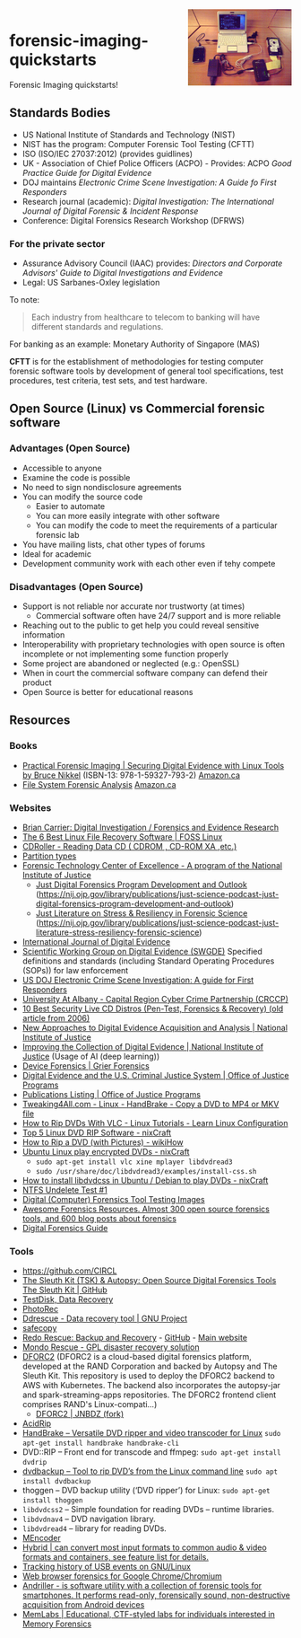 <img src="assets/basic-forensics-imaging-kit.png" alt="Basic Forensics Imaging Kit" style="width: 185px;" align="right">

# forensic-imaging-quickstarts
Forensic Imaging quickstarts!

## Standards Bodies
- US National Institute of Standards and Technology (NIST)
- NIST has the program: Computer Forensic Tool Testing (CFTT)
- ISO (ISO/IEC 27037:2012) (provides guidlines)
- UK - Association of Chief Police Officers (ACPO) - Provides: ACPO *Good Practice Guide for Digital Evidence*
- DOJ maintains *Electronic Crime Scene Investigation: A Guide fo First Responders*
- Research journal (academic): *Digital Investigation: The International Journal of Digital Forensic & Incident Response*
- Conference: Digital Forensics Research Workshop (DFRWS)

### For the private sector
- Assurance Advisory Council (IAAC) provides: *Directors and Corporate Advisors' Guide to Digital Investigations and Evidence*
- Legal: US Sarbanes-Oxley legislation

To note:
> Each industry from healthcare to telecom to banking will have different standards and regulations.

For banking as an example: Monetary Authority of Singapore (MAS)

**CFTT** is for the establishment of methodologies for testing computer forensic software tools by development of general tool specifications, test procedures, test criteria, test sets, and test hardware.

## Open Source (Linux) vs Commercial forensic software
### Advantages (Open Source)
- Accessible to anyone
- Examine the code is possible
- No need to sign nondisclosure agreements
- You can modify the source code
    - Easier to automate
    - You can more easily integrate with other software
    - You can modify the code to meet the requirements of a particular forensic lab
- You have mailing lists, chat other types of forums
- Ideal for academic
- Development community work with each other even if tehy compete
### Disadvantages (Open Source)
- Support is not reliable nor accurate nor trustworty (at times)
    - Commercial software often have 24/7 support and is more reliable
- Reaching out to the public to get help you could reveal sensitive information
- Interoperability with proprietary technologies with open source is often incomplete or not implementing some function properly
- Some project are abandoned or neglected (e.g.: OpenSSL)
- When in court the commercial software company can defend their product
- Open Source is better for educational reasons

## Resources
### Books
- [Practical Forensic Imaging | Securing Digital Evidence with Linux Tools
by Bruce Nikkel](https://nostarch.com/forensicimaging) (ISBN-13: 978-1-59327-793-2) [Amazon.ca](https://www.amazon.ca/Practical-Forensic-Imaging-Securing-Evidence/dp/1593277938/ref=sr_1_1?crid=77TB014JA0DR&keywords=Practical+Forensic+Imaging&qid=1653000842&sprefix=practical+forensic+imaging+%2Caps%2C203&sr=8-1)
- [File System Forensic Analysis](https://digital-evidence.org/fsfa/) [Amazon.ca](https://www.amazon.ca/System-Forensic-Analysis-Brian-Carrier/dp/0321268172/)
### Websites
- [Brian Carrier: Digital Investigation / Forensics and  Evidence Research](https://digital-evidence.org/)
- [The 6 Best Linux File Recovery Software | FOSS Linux](https://www.fosslinux.com/41727/the-6-best-linux-file-recovery-software.htm)
- [CDRoller - Reading Data CD ( CDROM , CD-ROM XA ,etc.)](https://www.cdroller.com/htm/readdata.html)
- [Partition types](https://www.win.tue.nl/~aeb/partitions/partition_types.html)
- [Forensic Technology Center of Excellence - A program of the National Institute of Justice](https://forensiccoe.org/)
    - [Just Digital Forensics Program Development and Outlook](https://forensiccoe.org/podcast-2022fepac-ep3/) (https://nij.ojp.gov/library/publications/just-science-podcast-just-digital-forensics-program-development-and-outlook)
    - [Just Literature on Stress & Resiliency in Forensic Science](https://forensiccoe.org/2021-workforce-resiliency-ep4/) (https://nij.ojp.gov/library/publications/just-science-podcast-just-literature-stress-resiliency-forensic-science)
- [International Journal of Digital Evidence](https://dblp.org/db/journals/ijde/index.html)
- [Scientific Working Group on Digital Evidence (SWGDE)](https://www.swgde.org/) Specified definitions and standards (including Standard Operating Procedures (SOPs)) for law enforcement
- [US DOJ Electronic Crime Scene Investigation: A guide for First Responders](https://www.ojp.gov/pdffiles1/nij/219941.pdf)
- [University At Albany - Capital Region Cyber Crime Partnership (CRCCP)](https://www.albany.edu/crccp/resources.html)
- [10 Best Security Live CD Distros (Pen-Test, Forensics & Recovery) (old article from 2006)](https://www.darknet.org.uk/2006/03/10-best-security-live-cd-distros-pen-test-forensics-recovery/)
- [New Approaches to Digital Evidence Acquisition and Analysis | National Institute of Justice](https://nij.ojp.gov/topics/articles/new-approaches-digital-evidence-acquisition-and-analysis)
- [Improving the Collection of Digital Evidence | National Institute of Justice](https://nij.ojp.gov/topics/articles/improving-collection-digital-evidence) (Usage of AI (deep learning))
- [Device Forensics | Grier Forensics](https://www.grierforensics.com/capabilities/device-forensics/)
- [Digital Evidence and the U.S. Criminal Justice System | Office of Justice Programs](https://www.ojp.gov/pdffiles1/nij/grants/248770.pdf)
- [Publications Listing | Office of Justice Programs](https://nij.ojp.gov/library/publications/list?subtopic=5741)
- [Tweaking4All.com - Linux - HandBrake - Copy a DVD to MP4 or MKV file](https://www.tweaking4all.com/video/rip-dvd-blu-ray/linux-handbrake-copy-a-dvd-to-mp4-or-mkv-file/)
- [How to Rip DVDs With VLC - Linux Tutorials - Learn Linux Configuration](https://linuxconfig.org/how-to-rip-dvds-with-vlc)
- [Top 5 Linux DVD RIP Software - nixCraft](https://www.cyberciti.biz/tips/linux-dvd-ripper-software.html)
- [How to Rip a DVD (with Pictures) - wikiHow](https://www.wikihow.com/Rip-a-DVD)
- [Ubuntu Linux play encrypted DVDs - nixCraft](https://www.cyberciti.biz/faq/howto-ubuntu-linux-playback-dvd/)
    - `sudo apt-get install vlc xine mplayer libdvdread3`
    - `sudo /usr/share/doc/libdvdread3/examples/install-css.sh`
- [How to install libdvdcss in Ubuntu / Debian to play DVDs - nixCraft](https://www.cyberciti.biz/faq/installing-plugins-codecs-libdvdcss-in-debian-ubuntu-linux/)
- [NTFS Undelete Test #1](http://dftt.sourceforge.net/test7/)
- [Digital (Computer) Forensics Tool Testing Images](http://dftt.sourceforge.net/)
- [Awesome Forensics Resources. Almost 300 open source forensics tools, and 600 blog posts about forensics](https://github.com/alphaSeclab/awesome-forensics)
- [Digital Forensics Guide](https://github.com/mikeroyal/Digital-Forensics-Guide)
### Tools
- https://github.com/CIRCL
- [The Sleuth Kit (TSK) & Autopsy: Open Source Digital Forensics Tools](http://www.sleuthkit.org/) [The Sleuth Kit | GitHub](https://github.com/sleuthkit)
- [TestDisk, Data Recovery](https://www.cgsecurity.org/wiki/TestDisk)
- [PhotoRec](https://www.cgsecurity.org/wiki/PhotoRec)
- [Ddrescue - Data recovery tool | GNU Project](https://www.gnu.org/software/ddrescue/)
- [safecopy](http://safecopy.sourceforge.net/)
- [Redo Rescue: Backup and Recovery](https://sourceforge.net/projects/redobackup/) - [GitHub](https://github.com/redorescue/redorescue) - [Main website](http://redorescue.com/)
- [Mondo Rescue - GPL disaster recovery solution](http://www.mondorescue.org/)
- [DFORC2](https://github.com/RANDCorporation/DFORC2) (DFORC2 is a cloud-based digital forensics platform, developed at the RAND Corporation and backed by Autopsy and The Sleuth Kit. This repository is used to deploy the DFORC2 backend to AWS with Kubernetes. The backend also incorporates the autopsy-jar and spark-streaming-apps repositories. The DFORC2 frontend client comprises RAND's Linux-compati…)
    - [DFORC2 | JNBDZ (fork)](https://github.com/jnbdz/DFORC2)
- [AcidRip](https://sourceforge.net/projects/acidrip/)
- [HandBrake – Versatile DVD ripper and video transcoder for Linux](https://handbrake.fr/) `sudo apt-get install handbrake handbrake-cli`
- DVD::RIP – Front end for transcode and ffmpeg: `sudo apt-get install dvdrip`
- [dvdbackup – Tool to rip DVD’s from the Linux command line](https://wiki.archlinux.org/title/dvdbackup) `sudo apt install dvdbackup`
- thoggen – DVD backup utility (‘DVD ripper’) for Linux: `sudo apt-get install thoggen`
- `libdvdcss2` – Simple foundation for reading DVDs – runtime libraries.
- `libdvdnav4` – DVD navigation library.
- `libdvdread4` – library for reading DVDs.
- [MEncoder](http://www.mplayerhq.hu/MPlayer/DOCS/HTML/en/mencoder.html)
- [Hybrid | can convert most input formats to common audio & video formats and containers, see feature list for details.](https://www.selur.de/)
- [Tracking history of USB events on GNU/Linux](https://github.com/snovvcrash/usbrip)
- [Web browser forensics for Google Chrome/Chromium ](https://github.com/obsidianforensics/hindsight)
- [Andriller - is software utility with a collection of forensic tools for smartphones. It performs read-only, forensically sound, non-destructive acquisition from Android devices](https://github.com/den4uk/andriller)
- [MemLabs | Educational, CTF-styled labs for individuals interested in Memory Forensics](https://github.com/stuxnet999/MemLabs)
